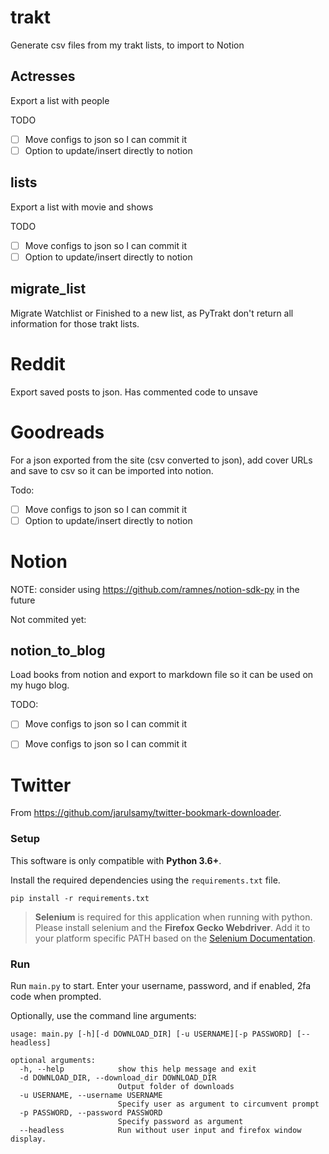 # trakt
Generate csv files from my trakt lists, to import to Notion

## Actresses
Export a list with people

TODO
- [ ] Move configs to json so I can commit it
- [ ] Option to update/insert directly to notion

## lists
Export a list with movie and shows

TODO
- [ ] Move configs to json so I can commit it
- [ ] Option to update/insert directly to notion

## migrate_list
Migrate Watchlist or Finished to a new list, as PyTrakt don't return all information for those trakt lists.

# Reddit
Export saved posts to json. Has commented code to unsave

# Goodreads
For a json exported from the site (csv converted to json), add cover URLs and save to csv so it can be imported into notion.

Todo:
- [ ] Move configs to json so I can commit it
- [ ] Option to update/insert directly to notion

# Notion

NOTE: consider using https://github.com/ramnes/notion-sdk-py in the future

Not commited yet:

## notion_to_blog

Load books from notion and export to markdown file so it can be used on my hugo blog.

TODO:
- [ ] Move configs to json so I can commit it
- [ ] Move configs to json so I can commit it


# Twitter
From https://github.com/jarulsamy/twitter-bookmark-downloader.

### Setup

This software is only compatible with **Python 3.6+**.

Install the required dependencies using the `requirements.txt` file.

    pip install -r requirements.txt

> **Selenium** is required for this application when running with python. Please install selenium and the **Firefox Gecko Webdriver**. Add it to your platform specific PATH based on the [Selenium Documentation](https://selenium-python.readthedocs.io/index.html).

### Run

Run `main.py` to start. Enter your username, password, and if enabled, 2fa code when prompted.

Optionally, use the command line arguments:

    usage: main.py [-h][-d DOWNLOAD_DIR] [-u USERNAME][-p PASSWORD] [--headless]

    optional arguments:
      -h, --help            show this help message and exit
      -d DOWNLOAD_DIR, --download_dir DOWNLOAD_DIR
                            Output folder of downloads
      -u USERNAME, --username USERNAME
                            Specify user as argument to circumvent prompt
      -p PASSWORD, --password PASSWORD
                            Specify password as argument
      --headless            Run without user input and firefox window display.